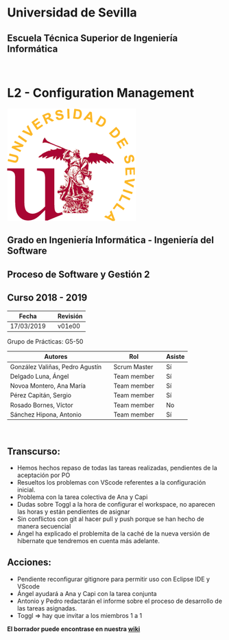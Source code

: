 # Universidad de Sevilla
## Escuela Técnica Superior de Ingeniería Informática
&nbsp;
&nbsp;
# L2 - Configuration Management

![logo us](../images/L2-8-image-logo_us_300.gif)

## Grado en Ingeniería Informática - Ingeniería del Software

## Proceso de Software y Gestión 2
## Curso 2018 - 2019

| Fecha     |    |Revisión |
|-----------|----|----------|
|17/03/2019 |    |v01e00|

Grupo de Prácticas: G5-50

| Autores |     | Rol | | Asiste |
|---------|-----|------|-----|-------|
| González Valiñas, Pedro Agustín |  | Scrum Master | | Sí |
| Delgado Luna, Ángel             |  | Team member | | Sí |
| Novoa Montero, Ana María        |  | Team member | | Sí |
| Pérez Capitán, Sergio           |  | Team member | | Sí |
| Rosado Bornes, Víctor           |  | Team member | | No |
| Sánchez Hipona, Antonio         |  | Team member | | Sí |

&nbsp;

## Transcurso:
- Hemos hechos repaso de todas las tareas realizadas, pendientes de la aceptación por PO
- Resueltos los problemas con VScode referentes a la configuración inicial.
- Problema con la tarea colectiva de Ana y Capi
- Dudas sobre Toggl a la hora de configurar el workspace, no aparecen las horas y están pendientes de asignar
- Sin conflictos con git al hacer pull y push porque se han hecho de manera secuencial
- Ángel ha explicado el problemita de la caché de la nueva versión de hibernate que tendremos en cuenta más adelante.

## Acciones:
- Pendiente reconfigurar gitignore para permitir uso con Eclipse IDE y VScode
- Ángel ayudará a Ana y Capi con la tarea conjunta
- Antonio y Pedro redactarán el informe sobre el proceso de desarrollo de las tareas asignadas.
- Toggl => hay que invitar a los miembros 1 a 1


 **El borrador puede encontrase en nuestra [wiki](https://github.com/gii-is-psg2/PSG2-1819-G5-50/wiki/Scrum)**